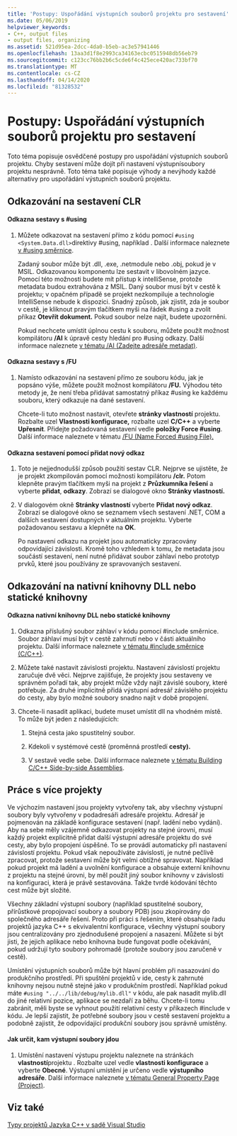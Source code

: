 ```yaml
---
title: 'Postupy: Uspořádání výstupních souborů projektu pro sestavení'
ms.date: 05/06/2019
helpviewer_keywords:
- C++, output files
- output files, organizing
ms.assetid: 521d95ea-2dcc-4da0-b5eb-ac3e57941446
ms.openlocfilehash: 13aa3d1f8e2993ca34163ecbc0515948db56eb79
ms.sourcegitcommit: c123cc76bb2b6c5cde6f4c425ece420ac733bf70
ms.translationtype: MT
ms.contentlocale: cs-CZ
ms.lasthandoff: 04/14/2020
ms.locfileid: "81328532"
---
```

# <a name="how-to-organize-project-output-files-for-builds"></a>Postupy: Uspořádání výstupních souborů projektu pro sestavení

Toto téma popisuje osvědčené postupy pro uspořádání výstupních souborů projektu. Chyby sestavení může dojít při nastavení výstupnísoubory projektu nesprávně. Toto téma také popisuje výhody a nevýhody každé alternativy pro uspořádání výstupních souborů projektu.

## <a name="referencing-clr-assemblies"></a>Odkazování na sestavení CLR

#### <a name="to-reference-assemblies-with-using"></a>Odkazna sestavy s #using

1. Můžete odkazovat na sestavení přímo z kódu pomocí `#using <System.Data.dll>`direktivy #using, například . Další informace naleznete [v #using směrnice](../preprocessor/hash-using-directive-cpp.md).

   Zadaný soubor může být .dll, .exe, .netmodule nebo .obj, pokud je v MSIL. Odkazovanou komponentu lze sestavit v libovolném jazyce. Pomocí této možnosti budete mít přístup k intelliSense, protože metadata budou extrahována z MSIL. Daný soubor musí být v cestě k projektu; v opačném případě se projekt nezkompiluje a technologie IntelliSense nebude k dispozici. Snadný způsob, jak zjistit, zda je soubor v cestě, je kliknout pravým tlačítkem myši na řádek #using a zvolit příkaz **Otevřít dokument.** Pokud soubor nelze najít, budete upozorněni.

   Pokud nechcete umístit úplnou cestu k souboru, můžete použít možnost kompilátoru **/AI** k úpravě cesty hledání pro #using odkazy. Další informace naleznete [v tématu /AI (Zadejte adresáře metadat)](reference/ai-specify-metadata-directories.md).

#### <a name="to-reference-assemblies-with-fu"></a>Odkazna sestavy s /FU

1. Namísto odkazování na sestavení přímo ze souboru kódu, jak je popsáno výše, můžete použít možnost kompilátoru **/FU.** Výhodou této metody je, že není třeba přidávat samostatný příkaz #using ke každému souboru, který odkazuje na dané sestavení.

   Chcete-li tuto možnost nastavit, otevřete **stránky vlastností** projektu. Rozbalte uzel **Vlastnosti konfigurace,** rozbalte uzel **C/C++** a vyberte **Upřesnit**. Přidejte požadovaná sestavení vedle **položky Force #using**. Další informace naleznete v tématu [/FU (Name Forced #using File).](reference/fu-name-forced-hash-using-file.md)

#### <a name="to-reference-assemblies-with-add-new-reference"></a>Odkazna sestavení pomocí přidat nový odkaz

1. Toto je nejjednodušší způsob použití sestav CLR. Nejprve se ujistěte, že je projekt zkompilován pomocí možnosti kompilátoru **/clr.** Potom klepněte pravým tlačítkem myši na projekt z **Průzkumníka řešení** a vyberte **přidat**, **odkazy**. Zobrazí se dialogové okno **Stránky vlastností.**

1. V dialogovém okně **Stránky vlastností** vyberte **Přidat nový odkaz**. Zobrazí se dialogové okno se seznamem všech sestavení .NET, COM a dalších sestavení dostupných v aktuálním projektu. Vyberte požadovanou sestavu a klepněte na **OK**.

   Po nastavení odkazu na projekt jsou automaticky zpracovány odpovídající závislosti. Kromě toho vzhledem k tomu, že metadata jsou součástí sestavení, není nutné přidávat soubor záhlaví nebo prototyp prvků, které jsou používány ze spravovaných sestavení.

## <a name="referencing-native-dlls-or-static-libraries"></a>Odkazování na nativní knihovny DLL nebo statické knihovny

#### <a name="to-reference-native-dlls-or-static-libraries"></a>Odkazna nativní knihovny DLL nebo statické knihovny

1. Odkazna příslušný soubor záhlaví v kódu pomocí #include směrnice. Soubor záhlaví musí být v cestě zahrnutí nebo v části aktuálního projektu. Další informace naleznete [v tématu #include směrnice (C/C++)](../preprocessor/hash-include-directive-c-cpp.md).

1. Můžete také nastavit závislosti projektu. Nastavení závislostí projektu zaručuje dvě věci. Nejprve zajišťuje, že projekty jsou sestaveny ve správném pořadí tak, aby projekt může vždy najít závislé soubory, které potřebuje. Za druhé implicitně přidá výstupní adresář závislého projektu do cesty, aby bylo možné soubory snadno najít v době propojení.

1. Chcete-li nasadit aplikaci, budete muset umístit dll na vhodném místě. To může být jeden z následujících:

   1. Stejná cesta jako spustitelný soubor.

   1. Kdekoli v systémové cestě (proměnná prostředí **cesty).**

   1. V sestavě vedle sebe. Další informace naleznete [v tématu Building C/C++ Side-by-side Assemblies](building-c-cpp-side-by-side-assemblies.md).

## <a name="working-with-multiple-projects"></a>Práce s více projekty

Ve výchozím nastavení jsou projekty vytvořeny tak, aby všechny výstupní soubory byly vytvořeny v podadresáři adresáře projektu. Adresář je pojmenován na základě konfigurace sestavení (např. ladění nebo vydání). Aby na sebe měly vzájemně odkazovat projekty na stejné úrovni, musí každý projekt explicitně přidat další výstupní adresáře projektu do své cesty, aby bylo propojení úspěšné. To se provádí automaticky při nastavení závislostí projektu. Pokud však nepoužíváte závislosti, je nutné pečlivě zpracovat, protože sestavení může být velmi obtížné spravovat. Například pokud projekt má ladění a uvolnění konfigurace a obsahuje externí knihovnu z projektu na stejné úrovni, by měl použít jiný soubor knihovny v závislosti na konfiguraci, která je právě sestavována. Takže tvrdé kódování těchto cest může být složité.

Všechny základní výstupní soubory (například spustitelné soubory, přírůstkové propojovací soubory a soubory PDB) jsou zkopírovány do společného adresáře řešení. Proto při práci s řešením, které obsahuje řadu projektů jazyka C++ s ekvivalentní konfigurace, všechny výstupní soubory jsou centralizovány pro zjednodušené propojení a nasazení. Můžete si být jisti, že jejich aplikace nebo knihovna bude fungovat podle očekávání, pokud udržují tyto soubory pohromadě (protože soubory jsou zaručeně v cestě).

Umístění výstupních souborů může být hlavní problém při nasazování do produkčního prostředí. Při spuštění projektů v ide, cesty k zahrnuté knihovny nejsou nutně stejné jako v produkčním prostředí. Například pokud máte `#using "../../lib/debug/mylib.dll"` v kódu, ale pak nasadit mylib.dll do jiné relativní pozice, aplikace se nezdaří za běhu. Chcete-li tomu zabránit, měli byste se vyhnout použití relativní cesty v příkazech #include v kódu. Je lepší zajistit, že potřebné soubory jsou v cestě sestavení projektu a podobně zajistit, že odpovídající produkční soubory jsou správně umístěny.

#### <a name="how-to-specify-where-output-files-go"></a>Jak určit, kam výstupní soubory jdou

1. Umístění nastavení výstupu projektu naleznete na stránkách **vlastností**projektu . Rozbalte uzel vedle **vlastnosti konfigurace** a vyberte **Obecné**. Výstupní umístění je určeno vedle **výstupního adresáře**. Další informace naleznete [v tématu General Property Page (Project)](reference/general-property-page-project.md).

## <a name="see-also"></a>Viz také

[Typy projektů Jazyka C++ v sadě Visual Studio](reference/visual-cpp-project-types.md)
